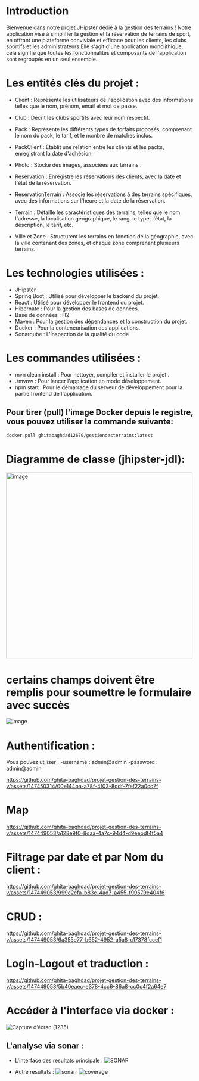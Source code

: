 # Introduction 
Bienvenue dans notre projet JHipster dédié à la gestion des terrains ! Notre application vise à simplifier la gestion et la réservation de terrains de sport, en offrant une plateforme conviviale et efficace pour les clients, les clubs sportifs et les administrateurs.Elle s'agit d'une application monolithique, cela signifie que toutes les fonctionnalités et composants de l'application sont regroupés en un seul ensemble.

# Les entités clés du projet :
- Client : Représente les utilisateurs de l'application avec des informations telles que le nom, prénom, email et mot de passe.

- Club : Décrit les clubs sportifs avec leur nom respectif.

- Pack : Représente les différents types de forfaits proposés, comprenant le nom du pack, le tarif, et le nombre de matches inclus.

- PackClient : Établit une relation entre les clients et les packs, enregistrant la date d'adhésion.

- Photo : Stocke des images, associées aux terrains .

- Reservation : Enregistre les réservations des clients, avec la date et l'état de la réservation.

- ReservationTerrain : Associe les réservations à des terrains spécifiques, avec des informations sur l'heure et la date de la réservation.

- Terrain : Détaille les caractéristiques des terrains, telles que le nom, l'adresse, la localisation géographique, le rang, le type, l'état, la description, le tarif, etc.

- Ville et Zone : Structurent les terrains en fonction de la géographie, avec la ville contenant des zones, et chaque zone comprenant plusieurs terrains.

# Les technologies utilisées :
- JHipster
- Spring Boot : Utilisé pour développer le backend du projet.
- React : Utilisé pour développer le frontend du projet.
- Hibernate : Pour la gestion des bases de données.
- Base de données : H2.
- Maven : Pour la gestion des dépendances et la construction du projet.
- Docker : Pour la conteneurisation des applications.
- Sonarqube : L'inspection de la qualité du code

# Les commandes utilisées :
- mvn clean install : Pour nettoyer, compiler et installer le projet .
- ./mvnw : Pour lancer l'application en mode développement.
- npm start : Pour le démarrage du serveur de développement pour la partie frontend de l'application.

## Pour tirer (pull) l'image Docker depuis le registre, vous pouvez utiliser la commande suivante:

```bash
docker pull ghitabaghdad12670/gestiondesterrains:latest
```
# Diagramme de classe (jhipster-jdl):
<img width="500" alt="image" src="https://github.com/ghita-baghdad/projet-gestion-des-terrains-v/assets/147450314/552727ce-b72b-4963-a4c4-991edef9b057">

# certains champs doivent être remplis pour soumettre le formulaire avec succès

![image](https://github.com/ghita-baghdad/projet-gestion-des-terrains-v/assets/147449053/91f51629-830e-4280-a375-c771147be007)
# Authentification  :
Vous pouvez utiliser : 
-username : admin@admin
-password : admin@admin

https://github.com/ghita-baghdad/projet-gestion-des-terrains-v/assets/147450314/00e144ba-a78f-4f03-8ddf-7fef22a0cc7f

# Map

https://github.com/ghita-baghdad/projet-gestion-des-terrains-v/assets/147449053/a128e9f0-8daa-4a7c-94d4-d9eebdf4f5a4

# Filtrage par date et par Nom du client :

https://github.com/ghita-baghdad/projet-gestion-des-terrains-v/assets/147449053/999c2cfa-b83c-4ad7-a455-f99579e404f6

# CRUD :

https://github.com/ghita-baghdad/projet-gestion-des-terrains-v/assets/147449053/6a355e77-b652-4952-a5a8-c17378fccef1

# Login-Logout et traduction : 

https://github.com/ghita-baghdad/projet-gestion-des-terrains-v/assets/147449053/5b40eaec-e378-4cc6-86a8-cc0c4f2a64e7

# Accéder à l'interface via docker :

![Capture d’écran (1235)](https://github.com/ghita-baghdad/projet-gestion-des-terrains-v/assets/147449053/b8ecba31-4106-46b8-91f1-54f97b5880fa)

## L'analyse via sonar :
- L'interface des resultats principale :
![SONAR](https://github.com/ghita-baghdad/projet-gestion-des-terrains-v/assets/147449053/f103ee78-62be-424b-a313-53421d35b31f)

- Autre resultats :
![sonarr](https://github.com/ghita-baghdad/projet-gestion-des-terrains-v/assets/147449053/8897fd44-f8c2-4af9-8346-8b66837c57bb)
![coverage](https://github.com/ghita-baghdad/projet-gestion-des-terrains-v/assets/147449053/ae76c80c-ea1a-4792-844c-b48a01eac615)





